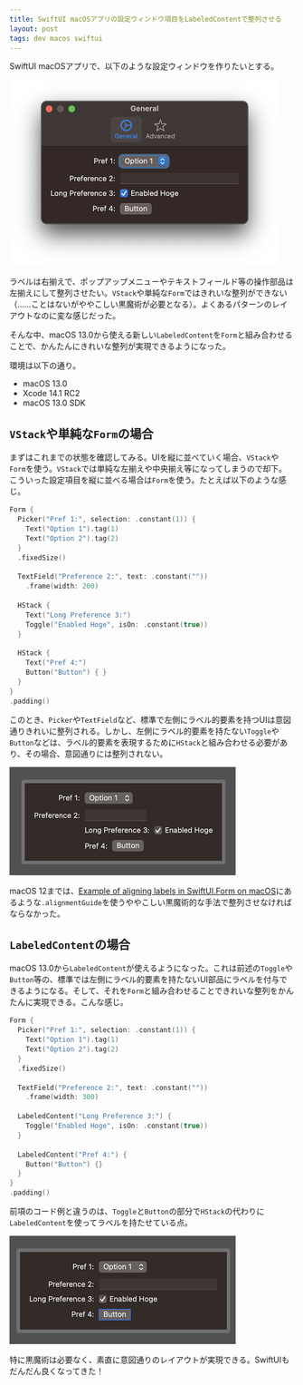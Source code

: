 ```yaml
---
title: SwiftUI macOSアプリの設定ウィンドウ項目をLabeledContentで整列させる
layout: post
tags: dev macos swiftui
---
```


SwiftUI macOSアプリで、以下のような設定ウィンドウを作りたいとする。

![](/blog/img/20221031/setting-window.png)

ラベルは右揃えで、ポップアップメニューやテキストフィールド等の操作部品は左揃えにして整列させたい。`VStack`や単純な`Form`ではきれいな整列ができない（……ことはないがややこしい黒魔術が必要となる）。よくあるパターンのレイアウトなのに変な感じだった。

そんな中、macOS 13.0から使える新しい`LabeledContent`を`Form`と組み合わせることで、かんたんにきれいな整列が実現できるようになった。

環境は以下の通り。
- macOS 13.0
- Xcode 14.1 RC2
- macOS 13.0 SDK

## `VStack`や単純な`Form`の場合

まずはこれまでの状態を確認してみる。UIを縦に並べていく場合、`VStack`や`Form`を使う。`VStack`では単純な左揃えや中央揃え等になってしまうので却下。こういった設定項目を縦に並べる場合は`Form`を使う。たとえば以下のような感じ。

```swift
Form {
  Picker("Pref 1:", selection: .constant(1)) {
    Text("Option 1").tag(1)
    Text("Option 2").tag(2)
  }
  .fixedSize()

  TextField("Preference 2:", text: .constant(""))
    .frame(width: 200)

  HStack {
    Text("Long Preference 3:")
    Toggle("Enabled Hoge", isOn: .constant(true))
  }

  HStack {
    Text("Pref 4:")
    Button("Button") { }
  }
}
.padding()
```

このとき、`Picker`や`TextField`など、標準で左側にラベル的要素を持つUIは意図通りきれいに整列される。しかし、左側にラベル的要素を持たない`Toggle`や`Button`などは、ラベル的要素を表現するために`HStack`と組み合わせる必要があり、その場合、意図通りには整列されない。

![](/blog/img/20221031/simple-form.png)

macOS 12までは、[Example of aligning labels in SwiftUI.Form on macOS](https://gist.github.com/marcprux/afd2f80baa5b6d60865182a828e83586)にあるような`.alignmentGuide`を使うややこしい黒魔術的な手法で整列させなければならなかった。

## `LabeledContent`の場合

macOS 13.0から`LabeledContent`が使えるようになった。これは前述の`Toggle`や`Button`等の、標準では左側にラベル的要素を持たないUI部品にラベルを付与できるようになる。そして、それを`Form`と組み合わせることできれいな整列をかんたんに実現できる。こんな感じ。

```swift
Form {
  Picker("Pref 1:", selection: .constant(1)) {
    Text("Option 1").tag(1)
    Text("Option 2").tag(2)
  }
  .fixedSize()

  TextField("Preference 2:", text: .constant(""))
    .frame(width: 300)

  LabeledContent("Long Preference 3:") {
    Toggle("Enabled Hoge", isOn: .constant(true))
  }

  LabeledContent("Pref 4:") {
    Button("Button") {}
  }
}
.padding()
```

前項のコード例と違うのは、`Toggle`と`Button`の部分で`HStack`の代わりに`LabeledContent`を使ってラベルを持たせている点。

![](/blog/img/20221031/labeled-content-form.png)

特に黒魔術は必要なく、素直に意図通りのレイアウトが実現できる。SwiftUIもだんだん良くなってきた！